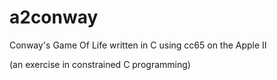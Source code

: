 # a2conway
Conway's Game Of Life written in C using cc65 on the Apple II

(an exercise in constrained C programming)


